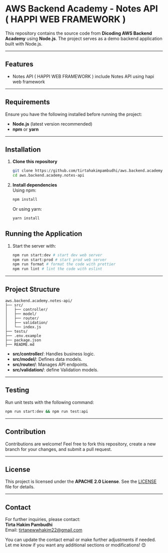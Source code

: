 # AWS Backend Academy - Notes API ( HAPPI WEB FRAMEWORK )

This repository contains the source code from **Dicoding AWS Backend Academy** using **Node.js**. The project serves as a demo backend application built with Node.js.

---

## Features

- Notes API ( HAPPI WEB FRAMEWORK ) include Notes API using hapi web framework
---

## Requirements

Ensure you have the following installed before running the project:

- **Node.js** (latest version recommended)
- **npm** or **yarn**
---

## Installation

1. **Clone this repository**
   ```bash
   git clone https://github.com/tirtahakimpambudhi/aws.backend.academy.notes-api.git
   cd aws.backend.academy.notes-api
   ```

2. **Install dependencies**  
   Using npm:
   ```bash
   npm install
   ```
   Or using yarn:
   ```bash
   yarn install
   ```

## Running the Application

1. Start the server with:
   ```bash
   npm run start:dev # start dev web server
   npm run start:prod # start prod web server
   npm run format # format the code with prettier
   npm run lint # lint the code with eslint
   ```
---

## Project Structure

```plaintext
aws.backend.academy.notes-api/
├── src/
│   ├── controller/
│   ├── model/
│   ├── router/
│   ├── validation/
│   └── index.js
├── tests/
├── .env.example
├── package.json
├── README.md
```

- **src/controller/**: Handles business logic.
- **src/model/**: Defines data models.
- **src/router/**: Manages API endpoints.
- **src/validation/**: define Validation models.

---

## Testing

Run unit tests with the following command:
```bash
npm run start:dev && npm run test:api
```

---

## Contribution

Contributions are welcome! Feel free to fork this repository, create a new branch for your changes, and submit a pull request.

---

## License

This project is licensed under the **APACHE 2.0 License**. See the [LICENSE](LICENSE.md) file for details.

---

## Contact

For further inquiries, please contact:  
**Tirta Hakim Pambudhi**  
Email: [tirtanewwhakim22@gmail.com](mailto:tirtanewwhakim22@gmail.com)

You can update the contact email or make further adjustments if needed. Let me know if you want any additional sections or modifications! 😊
